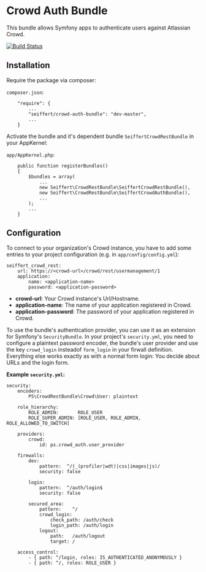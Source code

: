 # Crowd Auth Bundle

This bundle allows Symfony apps to authenticate users against Atlassian Crowd.

[![Build Status](https://travis-ci.org/seiffert/crowd-auth-bundle.png?branch=master)](https://travis-ci.org/seiffert/crowd-auth-bundle)

## Installation

Require the package via composer:

`composer.json`:

        "require": {
            ...
            "seiffert/crowd-auth-bundle": "dev-master",
            ...
        }

Activate the bundle and it's dependent bundle `SeiffertCrowdRestBundle` in your AppKernel:

`app/AppKernel.php`:

        public function registerBundles()
        {
            $bundles = array(
                ...
                new Seiffert\CrowdRestBundle\SeiffertCrowdRestBundle(),
                new Seiffert\CrowdRestBundle\SeiffertCrowdAuthBundle(),
                ...
            );
            ...
        }

## Configuration

To connect to your organization's Crowd instance, you have to add some entries to your project configuration (e.g. in
`app/config/config.yml`):

    seiffert_crowd_rest:
        url: https://<crowd-url>/crowd/rest/usermanagement/1
        application:
            name: <application-name>
            password: <application-password>

* **crowd-url**: Your Crowd instance's Url/Hostname.
* **application-name**: The name of your application registered in Crowd.
* **application-password**: The password of your application registered in Crowd.

To use the bundle's authentication provider, you can use it as an extension for Symfony's `SecurityBundle`.
In your project's `security.yml`, you need to configure a plaintext password encoder, the bundle's user provider and
use the key `crowd_login` insteadof `form_login` in your firwall definition. Everything else works exactly as with a
normal form login: You decide about URLs and the login form.

**Example `security.yml`:**

    security:
        encoders:
            PS\CrowdRestBundle\Crowd\User: plaintext

        role_hierarchy:
            ROLE_ADMIN:       ROLE_USER
            ROLE_SUPER_ADMIN: [ROLE_USER, ROLE_ADMIN, ROLE_ALLOWED_TO_SWITCH]

        providers:
            crowd:
                id: ps.crowd_auth.user_provider

        firewalls:
            dev:
                pattern:  ^/(_(profiler|wdt)|css|images|js)/
                security: false

            login:
                pattern:  ^/auth/login$
                security: false

            secured_area:
                pattern:    ^/
                crowd_login:
                    check_path: /auth/check
                    login_path: /auth/login
                logout:
                    path:   /auth/logout
                    target: /

        access_control:
            - { path: ^/login, roles: IS_AUTHENTICATED_ANONYMOUSLY }
            - { path: ^/, roles: ROLE_USER }

